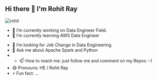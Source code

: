 ## Hi there 👋  I'm Rohit Ray
  
  ![rohit](https://user-images.githubusercontent.com/59976277/109552120-6da56a00-7af7-11eb-8c03-1ef76ad26fd1.gif)                                           
<!--
**rohitray042/rohitray042** is a ✨ _special_ ✨ repository because its `README.md` (this file) appears on your GitHub profile.
-->
- 🔭 I’m currently working on Data Engineer Field.
- 🌱 I’m currently learning AWS Data Engineer
<!--- 👯 I’m looking to collaborate on open source projects --->
- 🤔 I’m looking for Job Change in Data Engineering.
- 💬 Ask me about Apache Spark and Python                                                                                                                                                     
- - 📫 How to reach me: just follow me and comment on my Repos :-)<br>
- 😄 Pronouns: HE / Rohit Ray
- ⚡ Fun fact: ...

